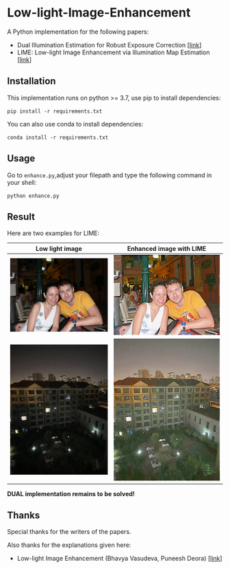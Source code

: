 # Low-light-Image-Enhancement

A Python implementation for the following papers:

 * Dual Illumination Estimation for Robust Exposure Correction [[link](https://arxiv.org/pdf/1910.13688.pdf)]
 * LIME: Low-light Image Enhancement via Illumination Map Estimation [[link](https://ieeexplore.ieee.org/document/7782813)]

## Installation
This implementation runs on python >= 3.7, use pip to install dependencies:
```shell
pip install -r requirements.txt
```

You can also use conda to install dependencies:

```shell
conda install -r requirements.txt
```

## Usage

Go to ```enhance.py```,adjust your filepath and type the following command in your shell:

```shell
python enhance.py
```

## Result

Here are two examples for LIME:

| Low light image  | Enhanced image with LIME  |
|:----------------:|:-------------------------:|
| ![](pics/2.jpg)  | ![](pics/enhanced_2.jpg)  |
| ![](pics/wx.jpg) | ![](pics/enhanced_wx.jpg) |

**DUAL implementation remains to be solved!**

## Thanks

Special thanks for the writers of the papers.

Also thanks for the explanations given here:

 * Low-light Image Enhancement (Bhavya Vasudeva, Puneesh Deora) [[link](https://drive.google.com/file/d/1aph-GUsr_Br2dMLTR3e0kYqAM5aThmj1/view)]
